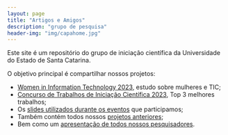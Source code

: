 ```yaml
---
layout: page
title: "Artigos e Amigos"
description: "grupo de pesquisa"
header-img: "img/capahome.jpg"
---
```


Este site é um repositório do grupo de iniciação científica da Universidade do Estado de Santa Catarina. 

O objetivo principal é compartilhar nossos projetos:
- [Women in Information Technology 2023](../book/), estudo sobre mulheres e TIC;
- [Concurso de Trabalhos de Iniciação Científica 2023](../book-basics/), Top 3 melhores trabalhos;
- Os [slides utilizados durante os eventos](../slides) que participamos;
- Também contém todos nossos [projetos anteriores](../tweets);
- Bem como um [apresentação de todos nossos pesquisadores](../algorithms).

